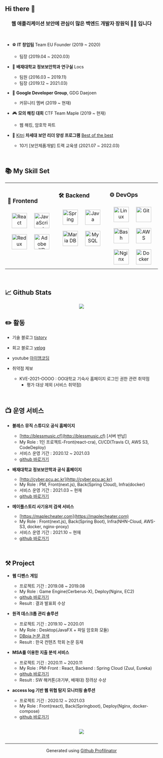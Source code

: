 ## Hi there 👋
  

### <div align="center">웹 애플리케이션 보안에 관심이 많은 백엔드 개발자 장원익 👨‍💻 입니다</div>  
  
<br/>  
  
- ⚽️ **IT 창업팀** Team EU Founder (2019 ~ 2020)
  - 팀장 (2019.04 ~ 2020.03)

- 🌱 **배재대학교 정보보안학과 연구실** Locs

  -  팀원 (2016.03 ~ 2019.11)
  -  팀장 (2019.12 ~ 2021.03)


- 🔭 **Google Developer Group**, GDG Daejoen
  - 커뮤니티 멤버 (2019 ~ 현재)


- 🎮 **모의 해킹 대회** CTF Team Maple (2019 ~ 현재)
  - 웹 해킹, 암호학 파트

- 🚀 [Kitri](https://www.kitri.re.kr/kitri/main/main.web?) **차세대 보안 리더 양성 프로그램** [Best of the best](https://www.kitribob.kr)
  -  10기 [보안제품개발] 트랙 교육생  (2021.07 ~ 2022.03)
    

<br/>  


## 📚 My Skill Set  
<table><tr><td valign="top" width="33%">

<br/>  

### 🎨 Frontend  
<div align="center">  
<img style="margin: 10px" src="https://profilinator.rishav.dev/skills-assets/react-original-wordmark.svg" alt="React" height="50" />  
<img style="margin: 10px" src="https://profilinator.rishav.dev/skills-assets/javascript-original.svg" alt="JavaScript" height="50" />  
<img style="margin: 10px" src="https://profilinator.rishav.dev/skills-assets/redux-original.svg" alt="Redux" height="50" />  
<img style="margin: 10px" src="https://profilinator.rishav.dev/skills-assets/adobexd.png" alt="Adobe XD" height="50" />  
</div>

</td><td valign="top" width="33%">



### 🛠 Backend  
<div align="center">  
<img style="margin: 10px" src="https://profilinator.rishav.dev/skills-assets/springio-icon.svg" alt="Spring" height="50" />  
<img style="margin: 10px" src="https://profilinator.rishav.dev/skills-assets/java-original-wordmark.svg" alt="Java" height="50" />  
<img style="margin: 10px" src="https://profilinator.rishav.dev/skills-assets/mariadb.png" alt="Maria DB" height="50" />  
<img style="margin: 10px" src="https://profilinator.rishav.dev/skills-assets/mysql-original-wordmark.svg" alt="MySQL" height="50" />  
</div>

</td><td valign="top" width="33%">



### ⚙️ DevOps  
<div align="center">  
<img style="margin: 10px" src="https://profilinator.rishav.dev/skills-assets/linux-original.svg" alt="Linux" height="50" />  
<img style="margin: 10px" src="https://profilinator.rishav.dev/skills-assets/git-scm-icon.svg" alt="Git" height="50" />  
<img style="margin: 10px" src="https://profilinator.rishav.dev/skills-assets/gnu_bash-icon.svg" alt="Bash" height="50" />  
<img style="margin: 10px" src="https://profilinator.rishav.dev/skills-assets/amazonwebservices-original-wordmark.svg" alt="AWS" height="50" />  
<img style="margin: 10px" src="https://profilinator.rishav.dev/skills-assets/nginx-original.svg" alt="Nginx" height="50" />  
<img style="margin: 10px" src="https://profilinator.rishav.dev/skills-assets/docker-original-wordmark.svg" alt="Docker" height="50" />  
</div>

</td></tr></table>  
<br />

## 📈 Github Stats  
<div align="center"><img src="https://github-readme-stats.vercel.app/api?username=dhslrl321&show_icons=true&count_private=true&hide_border=true" align="center" /></div>  

## ✏️ 활동

- 기술 블로그 [tistory](https://wonit.tistory.com)


- 회고 블로그 [velog](https://velog.io/@programador)


- youtube [아이앰코딩](https://www.youtube.com/channel/UC-y9guKVBIwWDZ1HpwcWu6A)


- 취약점 제보
  - KVE-2021-OOOO : OO대학교 기숙사 홈페이지 로그인 권한 관련 취약점
    - 평가 대상 제외 (서비스 취약점)
  
<br />

## 📺 운영 서비스

- **블레스 뮤직 스튜디오 공식 홈페이지**
  - [http://blessmusic.cf](http://blessmusic.cf) [서버 반납]
  - My Role : 1인 프로젝트-Front(react-cra), CI/CD(Travis CI, AWS S3, CodeDeploy)
  - 서비스 운영 기간 : 2020.12 ~ 2021.03
  - [github 바로가기](https://github.com/dhslrl321/Bless-Music-Studio)

- **배재대학교 정보보안학과 공식 홈페이지**
  - [http://cyber.pcu.ac.kr](http://cyber.pcu.ac.kr)
  - My Role : PM, Front(next.js), Back(Spring Cloud), Infra(docker)
  - 서비스 운영 기간 : 2021.03 ~ 현재
  - [github 바로가기](https://github.com/dhslrl321/PCUSS-Official-Site)

- **메이플스토리 사기유저 검색 서비스**
  - [https://maplecheater.com](https://maplecheater.com)
  - My Role : Front(next.js), Back(Spring Boot), Infra(NHN-Cloud, AWS-S3, docker, nginx-proxy)
  - 서비스 운영 기간 : 2021.10 ~ 현재
  - [github 바로가기](https://github.com/dhslrl321/Maple-Cheater)

<br />

## ⚒ Project 

- **웹 디펜스 게임**
  - 프로젝트 기간 : 2019.08 ~ 2019.08
  - My Role : Game Engine(Cerberus-X), Deploy(Nginx, EC2)
  - [github 바로가기](https://github.com/dhslrl321/Egg-Shooting)
  - Result : 결과 발표회 수상

- **원격 데스크톱 관리 솔루션**
  - 프로젝트 기간 : 2019.10 ~ 2020.01
  - My Role : Desktop(JavaFX + 파일 암호화 모듈)
  - [DBpia 논문 검색](https://www.dbpia.co.kr/journal/articleDetail?nodeId=NODE09286801)
  - Result : 한국 컨텐츠 학회 논문 등재

- **MSA를 이용한 지출 분석 서비스**
  - 프로젝트 기간 : 2020.11 ~ 2020.11
  - My Role : PM-Front : React, Backend : Spring Cloud (Zuul, Eureka)
  - [github 바로가기](https://github.com/dhslrl321/Finx-App)
  - Result : SW 해커톤(과기부, 배재대) 장려상 수상

- **access log 기반 웹 위협 탐지 모니터링 솔루션**
  - 프로젝트 기간 : 2020.12 ~ 2021.03
  - My Role : Front(react), Back(Springboot), Deploy(Nginx, docker-compose)
  - [github 바로가기](https://github.com/dhslrl321/L7-monitor)

<br />

<div align="center">
<img src="https://komarev.com/ghpvc/?username=dhslrl321&&style=flat-square" align="center" />
</div>

<br />

----
<div align="center">Generated using <a href="https://profilinator.rishav.dev/" target="_blank">Github Profilinator</a></div>
